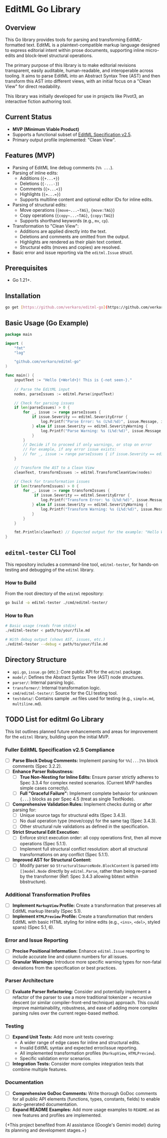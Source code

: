 # EditML Go Library

## Overview

This Go library provides tools for parsing and transforming EditML-formatted text. EditML is a plaintext-compatible markup language designed to express editorial intent within prose documents, supporting inline micro-edits and block-level structural operations.

The primary purpose of this library is to make editorial revisions transparent, easily auditable, human-readable, and interoperable across tooling. It aims to parse EditML into an Abstract Syntax Tree (AST) and then transform this AST into different views, with an initial focus on a "Clean View" for direct readability.

This library was initially developed for use in projects like Pivot3, an interactive fiction authoring tool.

## Current Status

  * **MVP (Minimum Viable Product)**
  * Supports a functional subset of [EditML Specification v2.5](docs/EditML-Spec-v2.5.md).
  * Primary output profile implemented: "Clean View".

## Features (MVP)

  * Parsing of EditML line debug comments (`%% ...`).
  * Parsing of inline edits:
      * Additions (`{+...+}`)
      * Deletions (`{-...-}`)
      * Comments (`{>...<}`)
      * Highlights (`{=...=}`)
      * Supports multiline content and optional editor IDs for inline edits.
  * Parsing of structural edits:
      * Move operations (`{move~...~TAG}`, `{move:TAG}`)
      * Copy operations (`{copy~...~TAG}`, `{copy:TAG}`)
      * Supports shorthand keywords (e.g., `mv`, `cp`).
  * Transformation to "Clean View":
      * Additions are applied directly into the text.
      * Deletions and comments are omitted from the output.
      * Highlights are rendered as their plain text content.
      * Structural edits (moves and copies) are resolved.
  * Basic error and issue reporting via the `editml.Issue` struct.

## Prerequisites

  * Go 1.21+.

## Installation

```bash
go get [https://github.com/verkaro/editml-go](https://github.com/verkaro/editml-go)
````

## Basic Usage (Go Example)

```go
package main

import (
    "fmt"
    "log"

    "github.com/verkaro/editml-go"
)

func main() {
    inputText := "Hello {+World+}! This is {-not seen-}."
    
    // Parse the EditML input
    nodes, parseIssues := editml.Parse(inputText)

    // Check for parsing issues
    if len(parseIssues) > 0 {
        for _, issue := range parseIssues {
            if issue.Severity == editml.SeverityError {
                log.Printf("Parse Error: %s (L%d:%d)", issue.Message, issue.Line, issue.Column)
            } else if issue.Severity == editml.SeverityWarning {
                log.Printf("Parse Warning: %s (L%d:%d)", issue.Message, issue.Line, issue.Column)
            }
        }
        // Decide if to proceed if only warnings, or stop on error
        // For example, if any error issue exists:
        // for _, issue := range parseIssues { if issue.Severity == editml.SeverityError { return } }
    }

    // Transform the AST to a Clean View
    cleanText, transformIssues := editml.TransformCleanView(nodes)

    // Check for transformation issues
    if len(transformIssues) > 0 {
        for _, issue := range transformIssues {
             if issue.Severity == editml.SeverityError {
                log.Printf("Transform Error: %s (L%d:%d)", issue.Message, issue.Line, issue.Column)
            } else if issue.Severity == editml.SeverityWarning {
                log.Printf("Transform Warning: %s (L%d:%d)", issue.Message, issue.Line, issue.Column)
            }
        }
    }

    fmt.Println(cleanText) // Expected output for the example: "Hello World! This is ."
}

```

## `editml-tester` CLI Tool

This repository includes a command-line tool, `editml-tester`, for hands-on testing and debugging of the `editml` library.

### How to Build

From the root directory of the `editml` repository:

```bash
go build -o editml-tester ./cmd/editml-tester/
```

### How to Run

```bash
# Basic usage (reads from stdin)
./editml-tester < path/to/your/file.md

# With debug output (shows AST, issues, etc.)
./editml-tester --debug < path/to/your/file.md
```

## Directory Structure

  * `api.go`, `issue.go` (etc.): Core public API for the `editml` package.
  * `model/`: Defines the Abstract Syntax Tree (AST) node structures.
  * `parser/`: Internal parsing logic.
  * `transformer/`: Internal transformation logic.
  * `cmd/editml-tester/`: Source for the CLI testing tool.
  * `testdata/`: Contains sample `.md` files used for testing (e.g., `simple.md`, `multiline.md`).


## TODO List for editml Go Library

This list outlines planned future enhancements and areas for improvement for the `editml` library, building upon the initial MVP.

### Fuller EditML Specification v2.5 Compliance

* [ ] **Parse Block Debug Comments:** Implement parsing for `%%[...]%%` block comments (Spec 3.2.2).
* [ ] **Enhance Parser Robustness:**
    * [ ] **True Non-Nesting for Inline Edits:** Ensure parser strictly adheres to Spec 3.3.4 for complex nested scenarios. (Current MVP handles simple cases correctly).
    * [ ] **Full "Graceful Failure":** Implement complete behavior for unknown `{...}` blocks as per Spec 4.5 (treat as single TextNode).
* [ ] **Comprehensive Validation Rules:** Implement checks during or after parsing for:
    * [ ] Unique source tags for structural edits (Spec 3.4.3).
    * [ ] No dual operation type (move/copy) for the same tag (Spec 3.4.3).
    * [ ] Other structural rule validations as defined in the specification.
* [ ] **Strict Structural Edit Execution:**
    * [ ] Enforce strict execution order: all copy operations first, then all move operations (Spec 5.1.1).
    * [ ] Implement full structural conflict resolution: abort all structural transformations on any conflict (Spec 5.1.1).
* [ ] **Improved AST for Structural Content:**
    * [ ] Modify parser so `StructuralSourceNode.BlockContent` is parsed into `[]model.Node` directly by `editml.Parse`, rather than being re-parsed by the transformer (Ref: Spec 3.4.3 allowing bbtext within bbstructure).

### Additional Transformation Profiles

* [ ] **Implement `MarkupView` Profile:** Create a transformation that preserves all EditML markup literally (Spec 5.1).
* [ ] **Implement `HTMLPreview` Profile:** Create a transformation that renders EditML with basic HTML styling for inline edits (e.g., `<ins>`, `<del>`, styled spans) (Spec 5.1, 6).

### Error and Issue Reporting

* [ ] **Precise Positional Information:** Enhance `editml.Issue` reporting to include accurate line and column numbers for all issues.
* [ ] **Granular Warnings:** Introduce more specific warning types for non-fatal deviations from the specification or best practices.

### Parser Architecture

* [ ] **Evaluate Parser Refactoring:** Consider and potentially implement a refactor of the parser to use a more traditional tokenizer + recursive descent (or similar compiler-front-end technique) approach. This could improve maintainability, robustness, and ease of adding more complex parsing rules over the current regex-based method.

### Testing

* [ ] **Expand Unit Tests:** Add more unit tests covering:
    * A wider range of edge cases for inline and structural edits.
    * Invalid EditML syntax and expected error/issue reporting.
    * All implemented transformation profiles (`MarkupView`, `HTMLPreview`).
    * Specific validation error scenarios.
* [ ] **Integration Tests:** Consider more complex integration tests that combine multiple features.

### Documentation

* [ ] **Comprehensive GoDoc Comments:** Write thorough GoDoc comments for all public API elements (functions, types, constants, fields) to enable auto-generated documentation.
* [ ] **Expand README Examples:** Add more usage examples to `README.md` as new features and profiles are implemented.

{+This project benefited from AI assistance (Google's Gemini model) during its planning and development stages.+}



